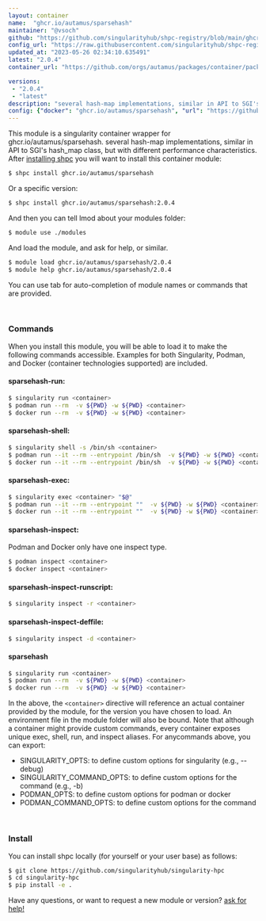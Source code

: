 ```yaml
---
layout: container
name:  "ghcr.io/autamus/sparsehash"
maintainer: "@vsoch"
github: "https://github.com/singularityhub/shpc-registry/blob/main/ghcr.io/autamus/sparsehash/container.yaml"
config_url: "https://raw.githubusercontent.com/singularityhub/shpc-registry/main/ghcr.io/autamus/sparsehash/container.yaml"
updated_at: "2023-05-26 02:34:10.635491"
latest: "2.0.4"
container_url: "https://github.com/orgs/autamus/packages/container/package/sparsehash"

versions:
 - "2.0.4"
 - "latest"
description: "several hash-map implementations, similar in API to SGI's hash_map class, but with different performance characteristics."
config: {"docker": "ghcr.io/autamus/sparsehash", "url": "https://github.com/orgs/autamus/packages/container/package/sparsehash", "maintainer": "@vsoch", "description": "several hash-map implementations, similar in API to SGI's hash_map class, but with different performance characteristics.", "latest": {"2.0.4": "sha256:36611a11b7a93596b9355639a8a54644fd83931613ce5eeffb4bb828f88eb825"}, "tags": {"2.0.4": "sha256:36611a11b7a93596b9355639a8a54644fd83931613ce5eeffb4bb828f88eb825", "latest": "sha256:36611a11b7a93596b9355639a8a54644fd83931613ce5eeffb4bb828f88eb825"}}
---
```


This module is a singularity container wrapper for ghcr.io/autamus/sparsehash.
several hash-map implementations, similar in API to SGI's hash_map class, but with different performance characteristics.
After [installing shpc](#install) you will want to install this container module:


```bash
$ shpc install ghcr.io/autamus/sparsehash
```

Or a specific version:

```bash
$ shpc install ghcr.io/autamus/sparsehash:2.0.4
```

And then you can tell lmod about your modules folder:

```bash
$ module use ./modules
```

And load the module, and ask for help, or similar.

```bash
$ module load ghcr.io/autamus/sparsehash/2.0.4
$ module help ghcr.io/autamus/sparsehash/2.0.4
```

You can use tab for auto-completion of module names or commands that are provided.

<br>

### Commands

When you install this module, you will be able to load it to make the following commands accessible.
Examples for both Singularity, Podman, and Docker (container technologies supported) are included.

#### sparsehash-run:

```bash
$ singularity run <container>
$ podman run --rm  -v ${PWD} -w ${PWD} <container>
$ docker run --rm  -v ${PWD} -w ${PWD} <container>
```

#### sparsehash-shell:

```bash
$ singularity shell -s /bin/sh <container>
$ podman run --it --rm --entrypoint /bin/sh  -v ${PWD} -w ${PWD} <container>
$ docker run --it --rm --entrypoint /bin/sh  -v ${PWD} -w ${PWD} <container>
```

#### sparsehash-exec:

```bash
$ singularity exec <container> "$@"
$ podman run --it --rm --entrypoint ""  -v ${PWD} -w ${PWD} <container> "$@"
$ docker run --it --rm --entrypoint ""  -v ${PWD} -w ${PWD} <container> "$@"
```

#### sparsehash-inspect:

Podman and Docker only have one inspect type.

```bash
$ podman inspect <container>
$ docker inspect <container>
```

#### sparsehash-inspect-runscript:

```bash
$ singularity inspect -r <container>
```

#### sparsehash-inspect-deffile:

```bash
$ singularity inspect -d <container>
```



#### sparsehash

```bash
$ singularity run <container>
$ podman run --rm  -v ${PWD} -w ${PWD} <container>
$ docker run --rm  -v ${PWD} -w ${PWD} <container>
```


In the above, the `<container>` directive will reference an actual container provided
by the module, for the version you have chosen to load. An environment file in the
module folder will also be bound. Note that although a container
might provide custom commands, every container exposes unique exec, shell, run, and
inspect aliases. For anycommands above, you can export:

 - SINGULARITY_OPTS: to define custom options for singularity (e.g., --debug)
 - SINGULARITY_COMMAND_OPTS: to define custom options for the command (e.g., -b)
 - PODMAN_OPTS: to define custom options for podman or docker
 - PODMAN_COMMAND_OPTS: to define custom options for the command

<br>

### Install

You can install shpc locally (for yourself or your user base) as follows:

```bash
$ git clone https://github.com/singularityhub/singularity-hpc
$ cd singularity-hpc
$ pip install -e .
```

Have any questions, or want to request a new module or version? [ask for help!](https://github.com/singularityhub/singularity-hpc/issues)